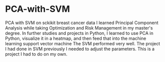 # PCA-with-SVM
PCA with SVM on sckikit breast cancer data
I learned Principal Component Analysis while taking Optimization and Risk Management in my master's degree. 
In further studies and projects in Python, I learned to use PCA in Python, visualize it in a heatmap, and then feed that into the machine learning support vector machine
The SVM performed very well. The project I had done in SVM previously I needed to adjust the parameters.
This is a project I had to do on my own.

